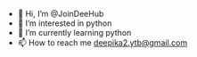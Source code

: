 - 👋 Hi, I’m @JoinDeeHub
- 👀 I’m interested in python
- 🌱 I’m currently learning python
- 📫 How to reach me deepika2.ytb@gmail.com
